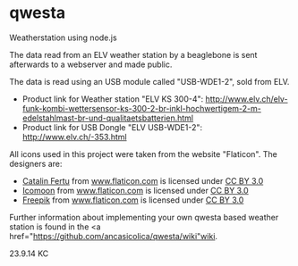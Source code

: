 qwesta
======

Weatherstation using node.js

The data read from an ELV weather station by a beaglebone is sent afterwards to a webserver and made public.

The data is read using an USB module called "USB-WDE1-2", sold from ELV.

* Product link for Weather station "ELV KS 300-4": http://www.elv.ch/elv-funk-kombi-wettersensor-ks-300-2-br-inkl-hochwertigem-2-m-edelstahlmast-br-und-qualitaetsbatterien.html
* Product link for USB Dongle "ELV USB-WDE1-2": http://www.elv.ch/-353.html

All icons used in this project were taken from the website "Flaticon". The designers are:
<ul>
<li><a href="http://catalinfertu.com" title="Catalin Fertu">Catalin Fertu</a> from <a href="http://www.flaticon.com" title="Flaticon">www.flaticon.com</a> is licensed under <a href="http://creativecommons.org/licenses/by/3.0/" title="Creative Commons BY 3.0">CC BY 3.0</a></li>
<li><a href="http://www.icomoon.io" title="Icomoon">Icomoon</a> from <a href="http://www.flaticon.com" title="Flaticon">www.flaticon.com</a> is licensed under <a href="http://creativecommons.org/licenses/by/3.0/" title="Creative Commons BY 3.0">CC BY 3.0</a></li>
<li><a href="http://www.freepik.com" title="Freepik">Freepik</a> from <a href="http://www.flaticon.com" title="Flaticon">www.flaticon.com</a> is licensed under <a href="http://creativecommons.org/licenses/by/3.0/" title="Creative Commons BY 3.0">CC BY 3.0</a></li>
</ul>

Further information about implementing your own qwesta based weather station is found in the <a href="https://github.com/ancasicolica/qwesta/wiki"wiki</a>.

23.9.14 KC
